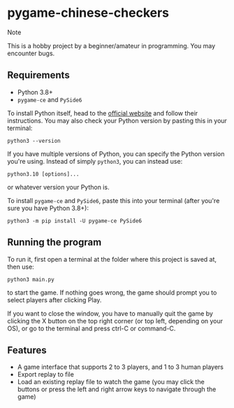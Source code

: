 # pygame-chinese-checkers

> [!NOTE]
> This is a hobby project by a beginner/amateur in programming. You may encounter bugs.

## Requirements
- Python 3.8+
- `pygame-ce` and `PySide6`

To install Python itself, head to the [official website](https://www.python.org/) and follow their instructions.
You may also check your Python version by pasting this in your terminal:
```
python3 --version
```
If you have multiple versions of Python, you can specify the Python version you're using. Instead of simply `python3`, you can instead use:
```
python3.10 [options]...
```
or whatever version your Python is.

To install `pygame-ce` and `PySide6`, paste this into your terminal (after you're sure you have Python 3.8+):
```
python3 -m pip install -U pygame-ce PySide6
```

## Running the program
To run it, first open a terminal at the folder where this project is saved at, then use:
```
python3 main.py
```
to start the game. If nothing goes wrong, the game should prompt you to select players after clicking Play.

If you want to close the window, you have to manually quit the game by clicking the X button on the top right corner (or top left, depending on your OS), or go to the terminal and press ctrl-C or command-C.

## Features
- A game interface that supports 2 to 3 players, and 1 to 3 human players
- Export replay to file
- Load an existing replay file to watch the game (you may click the buttons or press the left and right arrow keys to navigate through the game)
